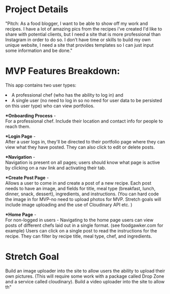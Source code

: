 # Project Details

"Pitch: As a food blogger, I want to be able to show off my work and recipes. I have a lot of amazing pics from the recipes i’ve created I'd like to share with potential clients, but I need a site that is more professional than Instagram in order to do so. I don’t have time or skills to build my own unique website, I need a site that provides templates so I can just input some information and be done."

# MVP Features Breakdown:

This app contains two user types:
<li>A professional chef (who has the ability to log in) and </li>
<li>A single user (no need to log in so no need for user data to be persisted on this user type) who can view portfolios. </li>


<b>*Onboarding Process</b> - <br />
For a professional chef. Include their location and contact info for people to reach them. 


<b>*Login Page</b> - <br />
After a user logs in, they'll be directed to their portfolio page where they can view what they have posted. They can also click to edit or delete posts. 


<b>*Navigation</b> - <br />
Navigation is present on all pages; users should know what page is active by clicking on a nav link and activating their tab.


<b>*Create Post Page</b> - <br />
Allows a user to come in and create a post of a new recipe. Each post needs to have an image, and fields for title, meal type (breakfast, lunch, dinner, snack, dessert), ingredients, and instructions.  (You can hard code the image in for MVP-no need to upload photos for MVP. Stretch goals will include image uploading and the use of Cloudinary API etc. )


<b>*Home Page</b> - <br />
For non-logged in users - Navigating to the home page users can view posts of different chefs laid out in a single format. (see foodgawker.com for example) Users can click on a single post to read the instructions for the recipe. They can filter by recipe title, meal type,  chef, and ingredients. 


# Stretch Goal
Build an image uploader into the site to allow users the ability to upload their own pictures. (This will require some work with a package called Drop Zone and a service called cloudinary). Build a video uploader into the site to allow th"